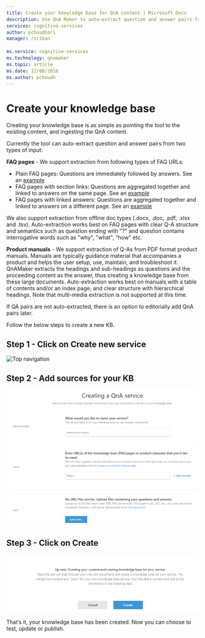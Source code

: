 ```yaml
---
title: Create your knowledge base for QnA content | Microsoft Docs
description: Use QnA Maker to auto-extract question and answer pairs from most FAQ URLs and documents.
services: cognitive-services
author: pchoudhari
manager: rsrikan

ms.service: cognitive-services
ms.technology: qnamaker
ms.topic: article
ms.date: 12/08/2016
ms.author: pchoudh
---
```


# Create your knowledge base
Creating your knowledge base is as simple as pointing the tool to the existing content, and ingesting the QnA content.

Currently the tool can auto-extract question and answer pairs from two types of input:

**FAQ pages** - We support extraction from following types of FAQ URLs:
- Plain FAQ pages: Questions are immediately followed by answers. See an [example](https://support.microsoft.com/help/17133/windows-8-bitlocker-recovery-keys-frequently-asked-questions)
- FAQ pages with section links: Questions are aggregated together and linked to answers on the same page. See an [example](http://support.xbox.com/my-account/microsoft-account/manage-your-microsoft-account-faq#0a16820105c847acb050fc1ba7dd2ad3)
- FAQ pages with linked answers: Questions are aggregated together and linked to answers on a different page. See an [example](https://www.copyright.gov/help/faq/index.html) 

We also support extraction from offline doc types (.docx, .doc, .pdf, .xlsx and .tsv). Auto-extraction works best on FAQ pages with clear Q-A structure and semantics such as question ending with "?" and question contains interrogative words such as "why", "what", "how" etc.

**Product manuals** - We support extraction of Q-As from PDF format product manuals. Manuals are typically guidance material that accompanies a product and helps the user setup, use, maintain, and troubleshoot it.  QnAMaker extracts the headings and sub-headings as questions and the proceeding content as the answer, thus creating a knowledge base from these large documents. Auto-extraction works best on manuals with a table of contents and/or an index page, and clear structure with hierarchical headings. Note that multi-media extraction is not supported at this time.

If QA pairs are not auto-extracted, there is an option to editorially add QnA pairs later. 

Follow the below steps to create a new KB.
## Step 1 - Click on Create new service

![Top navigation](../Images/myKbService.png)

## Step 2 - Add sources for your KB

![Create Kb Service](../Images/createKbService.png)

## Step 3 - Click on Create

![Create button](../Images/createKbService2.png)

That’s it, your knowledge base has been created. Now you can choose to test, update or publish.